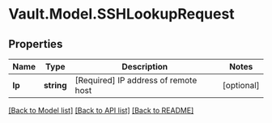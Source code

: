 # Vault.Model.SSHLookupRequest

## Properties

Name | Type | Description | Notes
------------ | ------------- | ------------- | -------------
**Ip** | **string** | [Required] IP address of remote host | [optional] 

[[Back to Model list]](../README.md#documentation-for-models) [[Back to API list]](../README.md#documentation-for-api-endpoints) [[Back to README]](../README.md)

